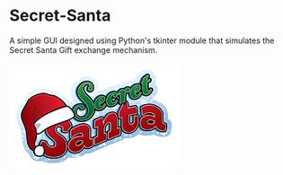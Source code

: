 # Secret-Santa
A simple GUI designed using Python's tkinter module that simulates the Secret Santa Gift exchange mechanism.
<br>
<br>
![alt text](https://github.com/CAVIND46016/Secret-Santa/blob/master/SecretSantaLogo_300px.png)
